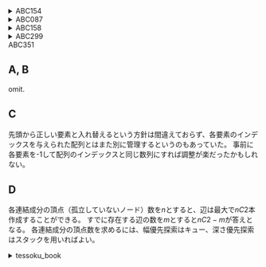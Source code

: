 <script>
MathJax = { chtml: { displayAlign: "left", }
};
</script>
<script type="text/javascript" async src="https://cdnjs.cloudflare.com/ajax/libs/mathjax/2.7.7/MathJax.js?config=TeX-MML-AM_CHTML">
</script>
<script type="text/x-mathjax-config">
 MathJax.Hub.Config({
 tex2jax: {
 inlineMath: [['$', '$'] ],
 displayMath: [ ['$$','$$'], ["\\[","\\]"] ]
 }
 });
</script>

<details>

<summary>ABC154</summary>

## A, B, C

omit.

## D

累積和を用いる。
数列 $a_i$ の $l<=i<=r$ 区間における和は

$$
\begin{align}
& s_j = \Sigma_{i=0}^j a_i
\end{align}
$$

を満たす部分和 $s$ を用いて $s_r - s_l$ で簡単に表現できる

</details>

<details>

<summary>ABC087</summary>

## B

動的計画法ではなく、シンプルにfor文を回す。
文字列を使ったり、ループ数が多くなるなら検討しなければならないが、今回は時間的にかなり余裕があるのでごり押しで全く問題ない。

</details>

<details>

<summary>ABC158</summary>

## A, B, C

omit.

## D

文字列の結合はコストが高く、今回の場合はqueryごとに結合しているとTLEとなるので、両側からデータを出し入れできるdequeを使用する。
リストではpopやinsertでO(N)のコストが必要となるが、dequeではそれら（append, leftappend, pop, popleft）がすべてO(1)で実行できる。
（両端以外のデータアクセスはリストが有利）

</details>

<details>

<summary>ABC299</summary>

## A, B

omit.

## C

'o'のみで構成される文字列の前後いずれかに'-'があればそれらはダンゴ文字列となる。
このような場合は横着せずに、'o'のみで構成される文字列の前に'-'がある場合と後にある場合を**別で考えれば**、同じ動作の繰り返して簡単に記述できる。

- 文字列Sの反転

```py
 S = S[::-1]
```

## D

omit.

</details>

<summary>ABC351</summary>

## A, B

omit.

## C

先頭から正しい要素と入れ替えるという方針は間違えておらず、各要素のインデックスを与えられた配列とはまた別に管理するというのもあっていた。
事前に各要素を-1して配列のインデックスと同じ数列にすれば調整が楽だったかもしれない。

## D

各連結成分の頂点（孤立していないノード）数を$n$とすると、辺は最大で$nC2$本作成することができる。
すでに存在する辺の数を$m$とすると$nC2 - m$が答えとなる。
各連結成分の頂点数を求めるには、幅優先探索はキュー、深さ優先探索はスタックを用いればよい。

</details>

<details>

<summary>tessoku_book</summary>

## A07

累積和の応用。
逐次的に処理しようとすると2重ループとなり計算量がO(ND)になってしまい、TLEとなる。
そこで、各日の出席者を毎回計算して更新するのではなく、前日との出席者数の差分を記録するようにすれば、ループを統一することができ、計算量はO(N)となる。

## A18

動的計画法を利用する。

A = [2, 3] の場合

||0|1|2|3|4|5|6|7|8|9|...|
|-----|-|-|-|-|-|-|-|-|-|-|-|
|dp[0][j]|1|0|0|0|0|0|0|0|0|0|...|
|dp[1][j]|1|0|1|0|1|0|1|0|1|0|...|
|dp[2][j]|1|0|0|1|0|1|1|0|0|1|...|

$$
\left\{
  \begin{align}
    &\begin{split}
      dp[i][j] &= 1 \quad (if \quad dp[i-1][j] = 1 \quad or \quad dp[i-1][j-A[i]])\\
      &=0
    \end{split}\\
  \end{align}
\right.
$$

以上のようにdp表を用意して、dp[N][S]（目的の値）が1が否かを判定すればよい。


</details>
